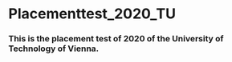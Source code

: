 # Placementtest_2020_TU

### This is the placement test of 2020 of the University of Technology of Vienna.
